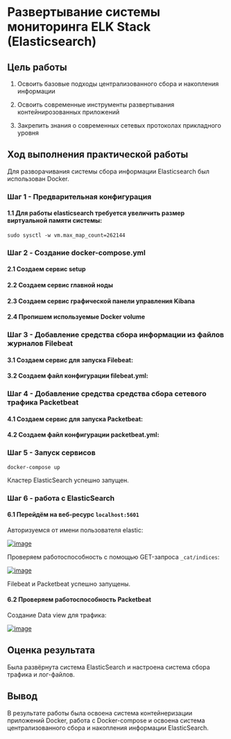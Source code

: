 # Развертывание системы мониторинга ELK Stack (Elasticsearch)

## Цель работы
1. Освоить базовые подходы централизованного сбора и накопления информации

2. Освоить современные инструменты развертывания контейнирозованных приложений

3. Закрепить знания о современных сетевых протоколах прикладного уровня

## Ход выполнения практической работы

Для разворачивания системы сбора информации Elasticsearch был использован Docker.

### Шаг 1 - Предварительная конфигурация

#### 1.1 Для работы elasticsearch требуется увеличить размер виртуальной памяти системы:

```
sudo sysctl -w vm.max_map_count=262144
```

### Шаг 2 - Cоздание docker-compose.yml

#### 2.1 Создаем сервис setup

#### 2.2 Создаем сервис главной ноды

#### 2.3 Создаем сервис графической панели управления Kibana

#### 2.4 Пропишем используемые Docker volume

### Шаг 3 - Добавление средства сбора информации из файлов журналов Filebeat

#### 3.1 Создаем сервис для запуска Filebeat:

#### 3.2 Создаем файл конфигурации filebeat.yml:



### Шаг 4 - Добавление средства средства сбора сетевого трафика Packetbeat

#### 4.1 Создаем сервис для запуска Packetbeat:

#### 4.2 Создаем файл конфигурации packetbeat.yml:

### Шаг 5 - Запуск сервисов

```
docker-compose up
```

Кластер ElasticSearch успешно запущен. 

### Шаг 6 - работа с ElasticSearch

#### 6.1 Перейдём на веб-ресурс `localhost:5601` 

Авторизуемся от имени пользователя elastic:

[![image](https://github.com/Marshallmeow/protectsystem/assets/89981827/f19a5097-50ba-499a-9428-8179c72f8bd7)](https://github.com/Marshallmeow/protectsystem/blob/main/lab3/screenshots/1.jpg)

Проверяем работоспособность с помощью GET-запроса `_cat/indices`:

[![image](https://github.com/Marshallmeow/protectsystem/assets/89981827/2ce0ee0d-82d2-4a5f-8b64-d8fbabddb371)](https://github.com/Marshallmeow/protectsystem/blob/main/lab3/screenshots/2.jpg)

Filebeat и Packetbeat успешно запущены.


#### 6.2 Проверяем работоспособность Packetbeat

Создание Data view для трафика:

[![image](https://github.com/Marshallmeow/protectsystem/assets/89981827/9d1d9253-8b60-4c33-be8c-ca3f4b7589f8)](https://github.com/Marshallmeow/protectsystem/blob/main/lab3/screenshots/4.jpg)

## Оценка результата

Была развёрнута система ElasticSearch и настроена система сбора трафика и лог-файлов.

## Вывод

В результате работы была освоена система контейнеризации приложений Docker, работа с Docker-compose и освоена система централизованного сбора и накопления информации ElasticSearch.
